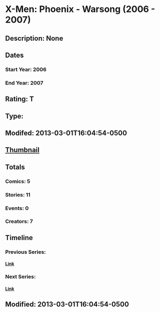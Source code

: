 # X-Men: Phoenix - Warsong (2006 - 2007)
## Description: None
## Dates
### Start Year: 2006
### End Year: 2007
## Rating: T
## Type: 
## Modifed: 2013-03-01T16:04:54-0500
## [Thumbnail](http://i.annihil.us/u/prod/marvel/i/mg/2/70/51311774ba32a.jpg)
## Totals
### Comics: 5
### Stories: 11
### Events: 0
### Creators: 7
## Timeline
### Previous Series: 
#### [Link]()
### Next Series: 
#### [Link]()
## Modified: 2013-03-01T16:04:54-0500